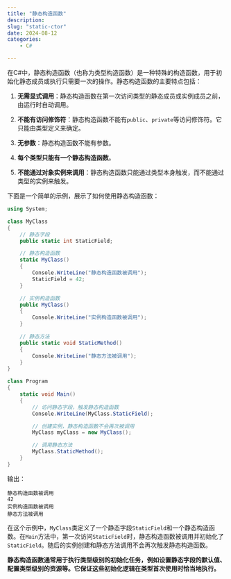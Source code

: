 ```yaml
---
title: "静态构造函数"
description: 
slug: "static-ctor"
date: 2024-08-12
categories:
    - C#

---
```



在C#中，静态构造函数（也称为类型构造函数）是一种特殊的构造函数，用于初始化静态成员或执行只需要一次的操作。静态构造函数的主要特点包括：

1. **无需显式调用**：静态构造函数在第一次访问类型的静态成员或实例成员之前，由运行时自动调用。

2. **不能有访问修饰符**：静态构造函数不能有`public`、`private`等访问修饰符。它只能由类型定义来确定。

3. **无参数**：静态构造函数不能有参数。

4. **每个类型只能有一个静态构造函数**。

5. **不能通过对象实例来调用**：静态构造函数只能通过类型本身触发，而不能通过类型的实例来触发。

下面是一个简单的示例，展示了如何使用静态构造函数：

```csharp
using System;

class MyClass
{
    // 静态字段
    public static int StaticField;

    // 静态构造函数
    static MyClass()
    {
        Console.WriteLine("静态构造函数被调用");
        StaticField = 42;
    }

    // 实例构造函数
    public MyClass()
    {
        Console.WriteLine("实例构造函数被调用");
    }

    // 静态方法
    public static void StaticMethod()
    {
        Console.WriteLine("静态方法被调用");
    }
}

class Program
{
    static void Main()
    {
        // 访问静态字段，触发静态构造函数
        Console.WriteLine(MyClass.StaticField);

        // 创建实例，静态构造函数不会再次被调用
        MyClass myClass = new MyClass();

        // 调用静态方法
        MyClass.StaticMethod();
    }
}
```

输出：
```
静态构造函数被调用
42
实例构造函数被调用
静态方法被调用
```

在这个示例中，`MyClass`类定义了一个静态字段`StaticField`和一个静态构造函数。在`Main`方法中，第一次访问`StaticField`时，静态构造函数被调用并初始化了`StaticField`。随后的实例创建和静态方法调用不会再次触发静态构造函数。

**静态构造函数通常用于执行类型级别的初始化任务，例如设置静态字段的默认值、配置类型级别的资源等。它保证这些初始化逻辑在类型首次使用时恰当地执行。**

